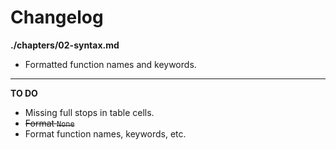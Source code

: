 # Changelog

**./chapters/02-syntax.md**
* Formatted function names and keywords.

---

**TO DO**
* Missing full stops in table cells.
* ~~Format `None`~~
* Format function names, keywords, etc.
